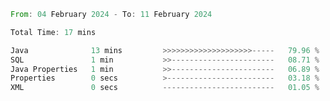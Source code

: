 <!--<div align=center><img src="https://leetcard.jacoblin.cool/CalvinWan0101"></div>-->

<!--START_SECTION:waka-->

```rust
From: 04 February 2024 - To: 11 February 2024

Total Time: 17 mins

Java              13 mins         >>>>>>>>>>>>>>>>>>>>-----   79.96 %
SQL               1 min           >>-----------------------   08.71 %
Java Properties   1 min           >>-----------------------   06.89 %
Properties        0 secs          >------------------------   03.18 %
XML               0 secs          -------------------------   01.05 %
```

<!--END_SECTION:waka-->
